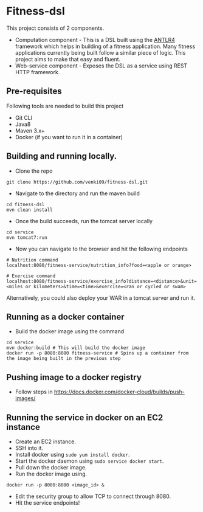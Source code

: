 # Fitness-dsl
This project consists of 2 components.
* Computation component - This is a DSL built using the [ANTLR4](https://github.com/antlr/antlr4) framework which helps in building of a fitness application. Many fitness applications currently being built follow a similar piece of logic. This project aims to make that easy and fluent.
* Web-service component - Exposes the DSL as a service using REST HTTP framework.

## Pre-requisites
Following tools are needed to build this project
* Git CLI
* Java8
* Maven 3.x+
* Docker (if you want to run it in a container)

## Building and running locally.
* Clone the repo
```
git clone https://github.com/venki09/fitness-dsl.git
```
* Navigate to the directory and run the maven build
```
cd fitness-dsl
mvn clean install
```
* Once the build succeeds, run the tomcat server locally
```
cd service
mvn tomcat7:run
```
* Now you can navigate to the browser and hit the following endpoints
```
# Nutrition command
localhost:8080/fitness-service/nutrition_info?food=<apple or orange>

# Exercise command
localhost:8080/fitness-service/exercise_info?distance=<distance>&unit=<miles or kilometers>&time=<time>&exercise=<ran or cycled or swam>
```

Alternatively, you could also deploy your WAR in a tomcat server and run it.

## Running as a docker container
* Build the docker image using the command
```
cd service
mvn docker:build # This will build the docker image
docker run -p 8080:8080 fitness-service # Spins up a container from the image being built in the previous step
```

## Pushing image to a docker registry
* Follow steps in https://docs.docker.com/docker-cloud/builds/push-images/

## Running the service in docker on an EC2 instance
* Create an EC2 instance.
* SSH into it.
* Install docker using `sudo yum install docker`.
* Start the docker daemon using `sudo service docker start`.
* Pull down the docker image.
* Run the docker image using.
```
docker run -p 8080:8080 <image_id> &
```
* Edit the security group to allow TCP to connect through 8080.
* Hit the service endpoints!
